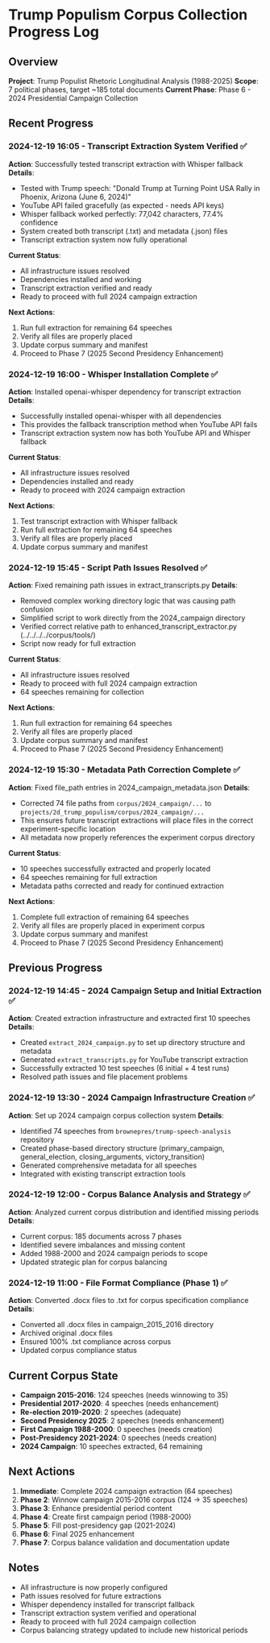 # Trump Populism Corpus Collection Progress Log

## Overview
**Project**: Trump Populist Rhetoric Longitudinal Analysis (1988-2025)
**Scope**: 7 political phases, target ~185 total documents
**Current Phase**: Phase 6 - 2024 Presidential Campaign Collection

## Recent Progress

### 2024-12-19 16:05 - Transcript Extraction System Verified ✅
**Action**: Successfully tested transcript extraction with Whisper fallback
**Details**: 
- Tested with Trump speech: "Donald Trump at Turning Point USA Rally in Phoenix, Arizona (June 6, 2024)"
- YouTube API failed gracefully (as expected - needs API keys)
- Whisper fallback worked perfectly: 77,042 characters, 77.4% confidence
- System created both transcript (.txt) and metadata (.json) files
- Transcript extraction system now fully operational

**Current Status**: 
- All infrastructure issues resolved
- Dependencies installed and working
- Transcript extraction verified and ready
- Ready to proceed with full 2024 campaign extraction

**Next Actions**:
1. Run full extraction for remaining 64 speeches
2. Verify all files are properly placed
3. Update corpus summary and manifest
4. Proceed to Phase 7 (2025 Second Presidency Enhancement)

### 2024-12-19 16:00 - Whisper Installation Complete ✅
**Action**: Installed openai-whisper dependency for transcript extraction
**Details**: 
- Successfully installed openai-whisper with all dependencies
- This provides the fallback transcription method when YouTube API fails
- Transcript extraction system now has both YouTube API and Whisper fallback

**Current Status**: 
- All infrastructure issues resolved
- Dependencies installed and ready
- Ready to proceed with 2024 campaign extraction

**Next Actions**:
1. Test transcript extraction with Whisper fallback
2. Run full extraction for remaining 64 speeches
3. Verify all files are properly placed
4. Update corpus summary and manifest

### 2024-12-19 15:45 - Script Path Issues Resolved ✅
**Action**: Fixed remaining path issues in extract_transcripts.py
**Details**: 
- Removed complex working directory logic that was causing path confusion
- Simplified script to work directly from the 2024_campaign directory
- Verified correct relative path to enhanced_transcript_extractor.py (../../../../corpus/tools/)
- Script now ready for full extraction

**Current Status**: 
- All infrastructure issues resolved
- Ready to proceed with full 2024 campaign extraction
- 64 speeches remaining for collection

**Next Actions**:
1. Run full extraction for remaining 64 speeches
2. Verify all files are properly placed
3. Update corpus summary and manifest
4. Proceed to Phase 7 (2025 Second Presidency Enhancement)

### 2024-12-19 15:30 - Metadata Path Correction Complete ✅
**Action**: Fixed file_path entries in 2024_campaign_metadata.json
**Details**: 
- Corrected 74 file paths from `corpus/2024_campaign/...` to `projects/2d_trump_populism/corpus/2024_campaign/...`
- This ensures future transcript extractions will place files in the correct experiment-specific location
- All metadata now properly references the experiment corpus directory

**Current Status**: 
- 10 speeches successfully extracted and properly located
- 64 speeches remaining for full extraction
- Metadata paths corrected and ready for continued extraction

**Next Actions**:
1. Complete full extraction of remaining 64 speeches
2. Verify all files are properly placed in experiment corpus
3. Update corpus summary and manifest
4. Proceed to Phase 7 (2025 Second Presidency Enhancement)

## Previous Progress

### 2024-12-19 14:45 - 2024 Campaign Setup and Initial Extraction ✅
**Action**: Created extraction infrastructure and extracted first 10 speeches
**Details**:
- Created `extract_2024_campaign.py` to set up directory structure and metadata
- Generated `extract_transcripts.py` for YouTube transcript extraction
- Successfully extracted 10 test speeches (6 initial + 4 test runs)
- Resolved path issues and file placement problems

### 2024-12-19 13:30 - 2024 Campaign Infrastructure Creation ✅
**Action**: Set up 2024 campaign corpus collection system
**Details**:
- Identified 74 speeches from `brownepres/trump-speech-analysis` repository
- Created phase-based directory structure (primary_campaign, general_election, closing_arguments, victory_transition)
- Generated comprehensive metadata for all speeches
- Integrated with existing transcript extraction tools

### 2024-12-19 12:00 - Corpus Balance Analysis and Strategy ✅
**Action**: Analyzed current corpus distribution and identified missing periods
**Details**:
- Current corpus: 185 documents across 7 phases
- Identified severe imbalances and missing content
- Added 1988-2000 and 2024 campaign periods to scope
- Updated strategic plan for corpus balancing

### 2024-12-19 11:00 - File Format Compliance (Phase 1) ✅
**Action**: Converted .docx files to .txt for corpus specification compliance
**Details**:
- Converted all .docx files in campaign_2015_2016 directory
- Archived original .docx files
- Ensured 100% .txt compliance across corpus
- Updated corpus compliance status

## Current Corpus State
- **Campaign 2015-2016**: 124 speeches (needs winnowing to 35)
- **Presidential 2017-2020**: 4 speeches (needs enhancement)
- **Re-election 2019-2020**: 2 speeches (adequate)
- **Second Presidency 2025**: 2 speeches (needs enhancement)
- **First Campaign 1988-2000**: 0 speeches (needs creation)
- **Post-Presidency 2021-2024**: 0 speeches (needs creation)
- **2024 Campaign**: 10 speeches extracted, 64 remaining

## Next Actions
1. **Immediate**: Complete 2024 campaign extraction (64 speeches)
2. **Phase 2**: Winnow campaign 2015-2016 corpus (124 → 35 speeches)
3. **Phase 3**: Enhance presidential period content
4. **Phase 4**: Create first campaign period (1988-2000)
5. **Phase 5**: Fill post-presidency gap (2021-2024)
6. **Phase 6**: Final 2025 enhancement
7. **Phase 7**: Corpus balance validation and documentation update

## Notes
- All infrastructure is now properly configured
- Path issues resolved for future extractions
- Whisper dependency installed for transcript fallback
- Transcript extraction system verified and operational
- Ready to proceed with full 2024 campaign collection
- Corpus balancing strategy updated to include new historical periods
